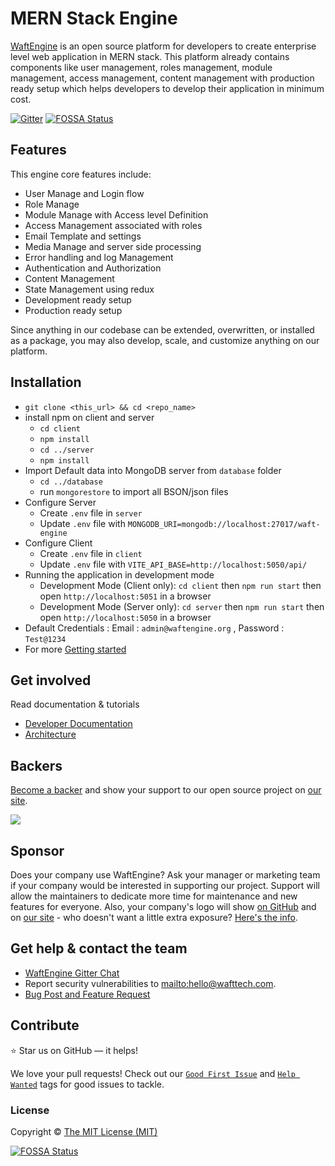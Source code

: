 # MERN Stack Engine

[WaftEngine](https://waftengine.org) is an open source platform for developers to create enterprise level web application in MERN stack. This platform already contains components like user management, roles management, module management, access management, content management with production ready setup which helps developers to develop their application in minimum cost.

[![Gitter](https://badges.gitter.im/waftengine/community.svg)](https://gitter.im/waftengine/community?utm_source=badge&utm_medium=badge&utm_campaign=pr-badge)
[![FOSSA Status](https://app.fossa.com/api/projects/git%2Bgithub.com%2FWaftTech%2FWaftEngine.svg?type=shield)](https://app.fossa.com/projects/git%2Bgithub.com%2FWaftTech%2FWaftEngine?ref=badge_shield)

## Features

This engine core features include:

- User Manage and Login flow
- Role Manage
- Module Manage with Access level Definition
- Access Management associated with roles
- Email Template and settings
- Media Manage and server side processing
- Error handling and log Management
- Authentication and Authorization
- Content Management
- State Management using redux
- Development ready setup
- Production ready setup

Since anything in our codebase can be extended, overwritten, or installed as a package, you may also develop, scale, and customize anything on our platform.

## Installation

- `git clone <this_url> && cd <repo_name>`
- install npm on client and server
  - `cd client`
  - `npm install`
  - `cd ../server`
  - `npm install`
- Import Default data into MongoDB server from `database` folder
  - `cd ../database`
  - run `mongorestore` to import all BSON/json files
- Configure Server
  - Create `.env` file in `server`
  - Update `.env` file with `MONGODB_URI=mongodb://localhost:27017/waft-engine`
- Configure Client
  - Create `.env` file in `client`
  - Update `.env` file with `VITE_API_BASE=http://localhost:5050/api/`
- Running the application in development mode
  - Development Mode (Client only): `cd client` then `npm run start` then open `http://localhost:5051` in a browser
  - Development Mode (Server only): `cd server` then `npm run start` then open `http://localhost:5050` in a browser
- Default Credentials : Email : `admin@waftengine.org` , Password : `Test@1234`
- For more [Getting started](https://waftengine.org/documentation/2019-7-1-getting-started-with-waftengine)

## Get involved

Read documentation & tutorials

- [Developer Documentation](https://waftengine.org/documentation/2019-6-16-introduction-to-waftengine)
- [Architecture](https://waftengine.org/architecture)

## Backers

[Become a backer](https://opencollective.com/waftengine) and show your support to our open source project on [our site](https://waftengine.org).

<a href="https://opencollective.com/waftengine"><img src="https://opencollective.com/waftengine/tiers/backers.svg?limit=30&button=false&avatarHeight=46&width=750"></a>

## Sponsor

Does your company use WaftEngine? Ask your manager or marketing team if your company would be interested in supporting our project. Support will allow the maintainers to dedicate more time for maintenance and new features for everyone. Also, your company's logo will show [on GitHub](https://github.com/WaftTech/WaftEngine#readme) and on [our site](https://waftengine.org/) - who doesn't want a little extra exposure? [Here's the info](https://opencollective.com/waftengine).

## Get help & contact the team

- [WaftEngine Gitter Chat](https://gitter.im/waftengine/community)
- Report security vulnerabilities to <mailto:hello@wafttech.com>.
- [Bug Post and Feature Request](https://github.com/WaftTech/WaftEngine/issues)

## Contribute

:star: Star us on GitHub — it helps!

We love your pull requests! Check out our [`Good First Issue`](https://github.com/WaftTech/WaftEngine/issues?q=is%3Aopen+is%3Aissue+label%3A%22good+first+issue%22) and [`Help Wanted`](https://github.com/WaftTech/WaftEngine/issues?q=label%3A%22help+wanted%22) tags for good issues to tackle.

### License

Copyright © [The MIT License (MIT)](./LICENSE.md)

[![FOSSA Status](https://app.fossa.com/api/projects/git%2Bgithub.com%2FWaftTech%2FWaftEngine.svg?type=large)](https://app.fossa.com/projects/git%2Bgithub.com%2FWaftTech%2FWaftEngine?ref=badge_large)

